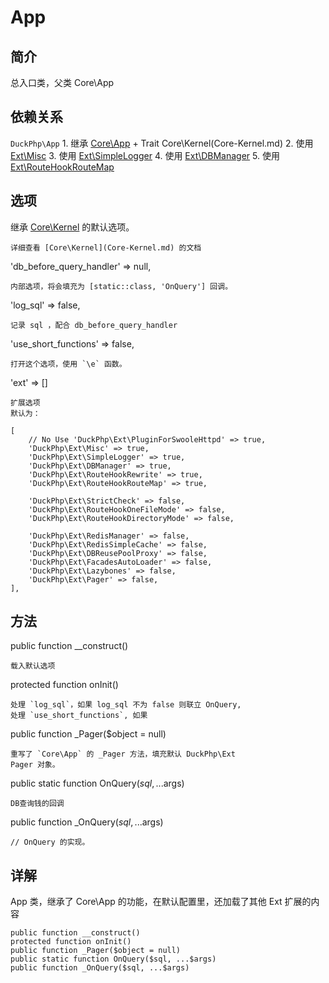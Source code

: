 # App

## 简介
总入口类，父类 Core\App
## 依赖关系
`DuckPhp\App` 
    1. 继承 [Core\App](Core-App.md)
        + Trait Core\Kernel(Core-Kernel.md)
    2. 使用 [Ext\Misc](Ext-Misc.md)
    3. 使用 [Ext\SimpleLogger](Ext-SimpleLogger.md)
    4. 使用 [Ext\DBManager](Ext-DBManager.md)
    5. 使用 [Ext\RouteHookRouteMap](Ext-RouteHookRouteMap.md)
    

## 选项
继承 [Core\Kernel](Core-Kernel.md) 的默认选项。

    详细查看 [Core\Kernel](Core-Kernel.md) 的文档
'db_before_query_handler' => null,

    内部选项，将会填充为 [static::class, 'OnQuery'] 回调。
'log_sql' => false,

    记录 sql ，配合 db_before_query_handler
'use_short_functions' => false,

    打开这个选项，使用 `\e` 函数。
'ext' => \[\]

    扩展选项
    默认为：
```
[
    // No Use 'DuckPhp\Ext\PluginForSwooleHttpd' => true,
    'DuckPhp\Ext\Misc' => true,
    'DuckPhp\Ext\SimpleLogger' => true,
    'DuckPhp\Ext\DBManager' => true,
    'DuckPhp\Ext\RouteHookRewrite' => true,
    'DuckPhp\Ext\RouteHookRouteMap' => true,
    
    'DuckPhp\Ext\StrictCheck' => false,
    'DuckPhp\Ext\RouteHookOneFileMode' => false,
    'DuckPhp\Ext\RouteHookDirectoryMode' => false,
    
    'DuckPhp\Ext\RedisManager' => false,
    'DuckPhp\Ext\RedisSimpleCache' => false,
    'DuckPhp\Ext\DBReusePoolProxy' => false,
    'DuckPhp\Ext\FacadesAutoLoader' => false,
    'DuckPhp\Ext\Lazybones' => false,
    'DuckPhp\Ext\Pager' => false,
],
```

## 方法
public function __construct()

    载入默认选项
protected function onInit()

    处理 `log_sql`，如果 log_sql 不为 false 则联立 OnQuery,
    处理 `use_short_functions`, 如果
public function _Pager($object = null)

    重写了 `Core\App` 的 _Pager 方法，填充默认 DuckPhp\Ext
    Pager 对象。
public static function OnQuery($sql, ...$args)

    DB查询钱的回调
public function _OnQuery($sql, ...$args)

    // OnQuery 的实现。
## 详解

App 类，继承了 Core\App 的功能，在默认配置里，还加载了其他 Ext 扩展的内容

    public function __construct()
    protected function onInit()
    public function _Pager($object = null)
    public static function OnQuery($sql, ...$args)
    public function _OnQuery($sql, ...$args)